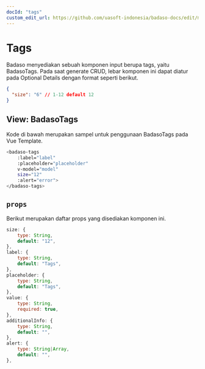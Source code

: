 ```yaml
---
docId: "tags"
custom_edit_url: https://github.com/uasoft-indonesia/badaso-docs/edit/main/i18n/id/docusaurus-plugin-content-docs/current/components/tags-doc.md
---
```


# Tags

Badaso menyediakan sebuah komponen input berupa tags, yaitu BadasoTags. Pada saat generate CRUD, lebar komponen ini dapat diatur pada Optional Details dengan format seperti berikut.

```json
{
  "size": "6" // 1-12 default 12
}
```

## View: BadasoTags

Kode di bawah merupakan sampel untuk penggunaan BadasoTags pada Vue Template.

```bash
<badaso-tags
    :label="label"
    :placeholder="placeholder"
    v-model="model"
    size="12"
    :alert="error">
</badaso-tags>
```

## `props`

Berikut merupakan daftar props yang disediakan komponen ini.

```js
size: {
    type: String,
    default: "12",
},
label: {
    type: String,
    default: "Tags",
},
placeholder: {
    type: String,
    default: "Tags",
},
value: {
    type: String,
    required: true,
},
additionalInfo: {
    type: String,
    default: "",
},
alert: {
    type: String|Array,
    default: "",
},
```
